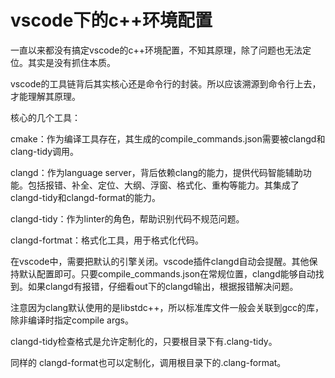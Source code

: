 # vscode下的c++环境配置

一直以来都没有搞定vscode的c++环境配置，不知其原理，除了问题也无法定位。其实是没有抓住本质。

vscode的工具链背后其实核心还是命令行的封装。所以应该溯源到命令行上去，才能理解其原理。

核心的几个工具：

cmake：作为编译工具存在，其生成的compile_commands.json需要被clangd和clang-tidy调用。

clangd：作为language server，背后依赖clang的能力，提供代码智能辅助功能。包括报错、补全、定位、大纲、浮窗、格式化、重构等能力。其集成了clangd-tidy和clangd-format的能力。

clangd-tidy：作为linter的角色，帮助识别代码不规范问题。

clangd-fortmat：格式化工具，用于格式化代码。

在vscode中，需要把默认的引擎关闭。vscode插件clangd自动会提醒。其他保持默认配置即可。只要compile_commands.json在常规位置，clangd能够自动找到。如果clangd有报错，仔细看out下的clangd输出，根据报错解决问题。

注意因为clang默认使用的是libstdc++，所以标准库文件一般会关联到gcc的库，除非编译时指定compile args。

clangd-tidy检查格式是允许定制化的，只要根目录下有.clang-tidy。

同样的 clangd-format也可以定制化，调用根目录下的.clang-format。